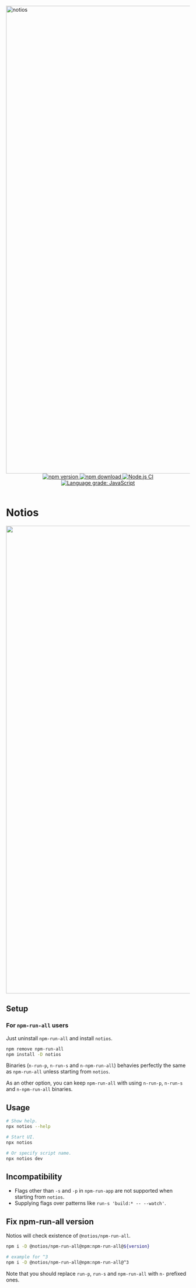 <br />
<img src="https://raw.githubusercontent.com/frouriojs/notios/main/docs/assets/images/ogp.svg" width="1280" alt="notios" />

<div align="center">
  <a href="https://www.npmjs.com/package/notios">
    <img src="https://img.shields.io/npm/v/notios" alt="npm version" />
  </a>
  <a href="https://www.npmjs.com/package/notios">
    <img src="https://img.shields.io/npm/dm/notios" alt="npm download" />
  </a>
  <a href="https://github.com/frouriojs/notios/actions?query=workflow%3A%22Test+Build+and+Publish%22">
    <img src="https://github.com/frouriojs/notios/workflows/Test%20Build%20and%20Publish/badge.svg?branch=main" alt="Node.js CI" />
  </a>
  <a href="https://lgtm.com/projects/g/frouriojs/notios/context:javascript">
    <img src="https://img.shields.io/lgtm/grade/javascript/g/frouriojs/notios.svg" alt="Language grade: JavaScript" />
  </a>
</div>

<br />

# Notios

<div align="center">
  <img src="https://raw.githubusercontent.com/frouriojs/notios/main/docs/assets/images/demo.gif" width="1280" alt="notios demo" />
</div>

## Setup

### For `npm-run-all` users

Just uninstall `npm-run-all` and install `notios`.

```sh
npm remove npm-run-all
npm install -D notios
```

Binaries (`n-run-p`, `n-run-s` and `n-npm-run-all`) behavies perfectly the same as `npm-run-all` unless starting from `notios`.

As an other option, you can keep `npm-run-all` with using `n-run-p`, `n-run-s` and `n-npm-run-all` binaries.

## Usage

```sh
# Show help.
npx notios --help

# Start UI.
npx notios

# Or specify script name.
npx notios dev
```

## Incompatibility

- Flags other than `-s` and `-p` in `npm-run-app` are not supported when starting from `notios`.
- Supplying flags over patterns like `run-s 'build:* -- --watch'`.

## Fix npm-run-all version

Notios will check existence of `@notios/npm-run-all`.

```sh
npm i -D @notios/npm-run-all@npm:npm-run-all@${version}

# example for ^3
npm i -D @notios/npm-run-all@npm:npm-run-all@^3
```

Note that you should replace `run-p`, `run-s` and `npm-run-all` with `n-` prefixed ones.
